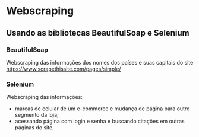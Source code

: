 # Webscraping

## Usando as bibliotecas BeautifulSoap e Selenium

### BeautifulSoap

Webscraping das informações dos nomes dos países e suas capitais do site https://www.scrapethissite.com/pages/simple/


### Selenium
Webscraping das informações:
- marcas de celular de um e-commerce e mudança de página para outro segmento da loja;
- acessando página com login e senha e buscando citações em outras páginas do site.
